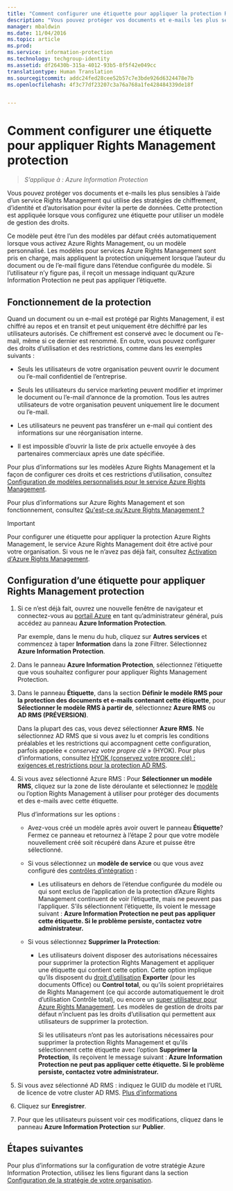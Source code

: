 ```yaml
---
title: "Comment configurer une étiquette pour appliquer la protection Rights Management | Azure Information Protection"
description: "Vous pouvez protéger vos documents et e-mails les plus sensibles à l’aide d’un service Rights Management qui utilise des stratégies de chiffrement, d’identité et d’autorisation pour éviter la perte de données. Cette protection est appliquée lorsque vous configurez une étiquette pour utiliser un modèle de gestion des droits."
manager: mbaldwin
ms.date: 11/04/2016
ms.topic: article
ms.prod: 
ms.service: information-protection
ms.technology: techgroup-identity
ms.assetid: df26430b-315a-4012-93b5-8f5f42e049cc
translationtype: Human Translation
ms.sourcegitcommit: addc24fed28cee52b57c7e3bde926d6324478e7b
ms.openlocfilehash: 4f3c77df23207c3a76a768a1fe428484339de18f


---
```


# <a name="how-to-configure-a-label-to-apply-rights-management-protection"></a>Comment configurer une étiquette pour appliquer Rights Management protection

>*S’applique à : Azure Information Protection*

Vous pouvez protéger vos documents et e-mails les plus sensibles à l’aide d’un service Rights Management qui utilise des stratégies de chiffrement, d’identité et d’autorisation pour éviter la perte de données. Cette protection est appliquée lorsque vous configurez une étiquette pour utiliser un modèle de gestion des droits. 

Ce modèle peut être l’un des modèles par défaut créés automatiquement lorsque vous activez Azure Rights Management, ou un modèle personnalisé. Les modèles pour services Azure Rights Management sont pris en charge, mais appliquent la protection uniquement lorsque l’auteur du document ou de l’e-mail figure dans l’étendue configurée du modèle. Si l’utilisateur n’y figure pas, il reçoit un message indiquant qu’Azure Information Protection ne peut pas appliquer l’étiquette.

## <a name="how-the-protection-works"></a>Fonctionnement de la protection

Quand un document ou un e-mail est protégé par Rights Management, il est chiffré au repos et en transit et peut uniquement être déchiffré par les utilisateurs autorisés. Ce chiffrement est conservé avec le document ou l’e-mail, même si ce dernier est renommé. En outre, vous pouvez configurer des droits d’utilisation et des restrictions, comme dans les exemples suivants :

- Seuls les utilisateurs de votre organisation peuvent ouvrir le document ou l’e-mail confidentiel de l’entreprise.

- Seuls les utilisateurs du service marketing peuvent modifier et imprimer le document ou l’e-mail d’annonce de la promotion. Tous les autres utilisateurs de votre organisation peuvent uniquement lire le document ou l’e-mail.

- Les utilisateurs ne peuvent pas transférer un e-mail qui contient des informations sur une réorganisation interne.

- Il est impossible d’ouvrir la liste de prix actuelle envoyée à des partenaires commerciaux après une date spécifiée.

Pour plus d’informations sur les modèles Azure Rights Management et la façon de configurer ces droits et ces restrictions d’utilisation, consultez [Configuration de modèles personnalisés pour le service Azure Rights Management](../deploy-use/configure-custom-templates.md).

Pour plus d’informations sur Azure Rights Management et son fonctionnement, consultez [Qu'est-ce qu'Azure Rights Management ?](../understand-explore/what-is-azure-rms.md)

> [!IMPORTANT]
> Pour configurer une étiquette pour appliquer la protection Azure Rights Management, le service Azure Rights Management doit être activé pour votre organisation. Si vous ne le n’avez pas déjà fait, consultez [Activation d'Azure Rights Management](../deploy-use/activate-service.md).


## <a name="to-configure-a-label-to-apply-rights-management-protection"></a>Configuration d’une étiquette pour appliquer Rights Management protection

1. Si ce n’est déjà fait, ouvrez une nouvelle fenêtre de navigateur et connectez-vous au [portail Azure](https://portal.azure.com) en tant qu’administrateur général, puis accédez au panneau **Azure Information Protection**. 

    Par exemple, dans le menu du hub, cliquez sur **Autres services** et commencez à taper **Information** dans la zone Filtrer. Sélectionnez **Azure Information Protection**.

2. Dans le panneau **Azure Information Protection**, sélectionnez l’étiquette que vous souhaitez configurer pour appliquer Rights Management Protection.

3. Dans le panneau **Étiquette**, dans la section **Définir le modèle RMS pour la protection des documents et e-mails contenant cette étiquette**, pour **Sélectionner le modèle RMS à partir de**, sélectionnez **Azure RMS** ou **AD RMS (PRÉVERSION)**.
    
    Dans la plupart des cas, vous devez sélectionner **Azure RMS**. Ne sélectionnez AD RMS que si vous avez lu et compris les conditions préalables et les restrictions qui accompagnent cette configuration, parfois appelée « *conservez votre propre clé* » (HYOK). Pour plus d’informations, consultez [HYOK (conservez votre propre clé) : exigences et restrictions pour la protection AD RMS](configure-adrms-restrictions.md).
    
4. Si vous avez sélectionné Azure RMS : Pour **Sélectionner un modèle RMS**, cliquez sur la zone de liste déroulante et sélectionnez le [modèle](../deploy-use/configure-custom-templates.md) ou l’option Rights Management à utiliser pour protéger des documents et des e-mails avec cette étiquette.
    
    Plus d’informations sur les options :
    
    - Avez-vous créé un modèle après avoir ouvert le panneau **Étiquette**? Fermez ce panneau et retournez à l’étape 2 pour que votre modèle nouvellement créé soit récupéré dans Azure et puisse être sélectionné.
    
    - Si vous sélectionnez un **modèle de service** ou que vous avez configuré des [contrôles d’intégration](../deploy-use/activate-service.md#configuring-onboarding-controls-for-a-phased-deployment) :
    
        - Les utilisateurs en dehors de l’étendue configurée du modèle ou qui sont exclus de l’application de la protection d’Azure Rights Management continuent de voir l’étiquette, mais ne peuvent pas l’appliquer. S’ils sélectionnent l’étiquette, ils voient le message suivant : **Azure Information Protection ne peut pas appliquer cette étiquette. Si le problème persiste, contactez votre administrateur.**
        
    - Si vous sélectionnez **Supprimer la Protection**:
        
        - Les utilisateurs doivent disposer des autorisations nécessaires pour supprimer la protection Rights Management et appliquer une étiquette qui contient cette option. Cette option implique qu’ils disposent du [droit d’utilisation](../deploy-use/configure-usage-rights.md) **Exporter** (pour les documents Office) ou **Control total**, ou qu’ils soient propriétaires de Rights Management (ce qui accorde automatiquement le droit d’utilisation Contrôle total), ou encore un [super utilisateur pour Azure Rights Management](../deploy-use/configure-super-users.md). Les modèles de gestion de droits par défaut n’incluent pas les droits d’utilisation qui permettent aux utilisateurs de supprimer la protection. 

            Si les utilisateurs n’ont pas les autorisations nécessaires pour supprimer la protection Rights Management et qu’ils sélectionnent cette étiquette avec l’option **Supprimer la Protection**, ils reçoivent le message suivant : **Azure Information Protection ne peut pas appliquer cette étiquette. Si le problème persiste, contactez votre administrateur.**

5. Si vous avez sélectionné AD RMS : indiquez le GUID du modèle et l’URL de licence de votre cluster AD RMS. [Plus d’informations](configure-adrms-restrictions.md#locating-the-information-to-specify-ad-rms-protection-with-an-azure-information-protection-label)

6. Cliquez sur **Enregistrer**.

7. Pour que les utilisateurs puissent voir ces modifications, cliquez dans le panneau **Azure Information Protection** sur **Publier**.

## <a name="next-steps"></a>Étapes suivantes

Pour plus d’informations sur la configuration de votre stratégie Azure Information Protection, utilisez les liens figurant dans la section [Configuration de la stratégie de votre organisation](configure-policy.md#configuring-your-organizations-policy).  



<!--HONumber=Nov16_HO1-->


